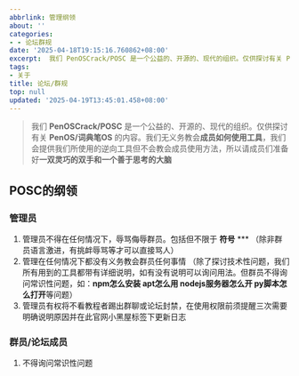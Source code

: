 ```yaml
---
abbrlink: 管理纲领
about: ''
categories:
- - 论坛群规
date: '2025-04-18T19:15:16.760862+08:00'
excerpt:  我们 PenOSCrack/POSC 是一个公益的、开源的、现代的组织。仅供探讨有关 PenOS/词典笔OS 的内容。我们无义务教会成员如何使用工具，我们会提供我们所使用的逆向工具但不会教会成员使用方法，所以请成员们准备好一双灵巧的双手和一个善于思考的大脑  POSC的纲领 管理员  管理员不得在任何情况下，辱骂侮辱群员。包括但不限于 符号 *** （除非群员语言激进，有挑衅辱骂等才可以直接骂人...
tags:
- 关于
title: 论坛/群规
top: null
updated: '2025-04-19T13:45:01.458+08:00'
---
```

> 我们 **PenOSCrack/POSC** 是一个公益的、开源的、现代的组织。仅供探讨有关 **PenOS/词典笔OS** 的内容。我们无义务教会**成员如何使用工具**，我们会提供我们所使用的逆向工具但不会教会成员使用方法，所以请成员们准备好**一双灵巧的双手和一个善于思考的大脑**

## POSC的纲领

### 管理员

1. 管理员不得在任何情况下，辱骂侮辱群员。包括但不限于 **符号** ***
   （除非群员语言激进，有挑衅辱骂等才可以直接骂人）
2. 管理在任何情况下都没有义务教会群员任何事情
   （除了探讨技术性问题，我们所有用到的工具都带有详细说明，如有没有说明可以询问用法。但群员不得询问常识性问题，如：**npm怎么安装 apt怎么用 nodejs服务器怎么开 py脚本怎么打开**等问题）
3. 管理员有权将不看教程者踢出群聊或论坛封禁，在使用权限前须提醒三次需要明确说明原因并在此官网小黑屋标签下更新日志

### 群员/论坛成员

1. 不得询问常识性问题
